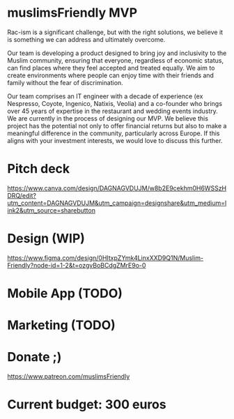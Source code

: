 # muslimsFriendly MVP
Rac-ism is a significant challenge, but with the right solutions, we believe it is something we can address and ultimately overcome. 

Our team is developing a product designed to bring joy and inclusivity to the Muslim community, ensuring that everyone, regardless of economic status, can find places where they feel accepted and treated equally. We aim to create environments where people can enjoy time with their friends and family without the fear of discrimination.

Our team comprises an IT engineer with a decade of experience (ex Nespresso, Coyote, Ingenico, Natixis, Veolia) and a co-founder who brings over 45 years of expertise in the restaurant and wedding events industry. We are currently in the process of designing our MVP.
We believe this project has the potential not only to offer financial returns but also to make a meaningful difference in the community, particularly across Europe. If this aligns with your investment interests, we would love to discuss this further.

# Pitch deck
https://www.canva.com/design/DAGNAGVDUJM/w8b2E9cekhm0H6WSSzHDRQ/edit?utm_content=DAGNAGVDUJM&utm_campaign=designshare&utm_medium=link2&utm_source=sharebutton

# Design (WIP)

https://www.figma.com/design/0HItxpZYmk4LinxXXD9Q1N/Muslim-Friendly?node-id=1-2&t=ozgvBoBCdgZMrE9o-0

# Mobile App (TODO)

# Marketing (TODO)

# Donate ;) 
https://www.patreon.com/muslimsFriendly

# Current budget: 300 euros


